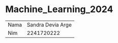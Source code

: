 # Machine_Learning_2024

<table>
    <tbody>
        <tr>
            <td>Nama</td>
            <td>Sandra Devia Arge</td>
        </tr>
        <tr>
            <td>Nim</td>
            <td>2241720222</td>
        </tr>
    </tbody>
</table>
